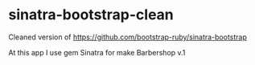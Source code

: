 sinatra-bootstrap-clean
=======================

Cleaned version of https://github.com/bootstrap-ruby/sinatra-bootstrap

At this app I use gem Sinatra for make Barbershop v.1
